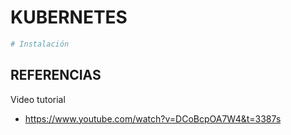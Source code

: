 KUBERNETES
===
```bash
# Instalación

```


REFERENCIAS
---
Video tutorial
- https://www.youtube.com/watch?v=DCoBcpOA7W4&t=3387s
